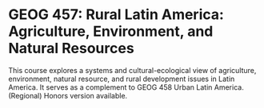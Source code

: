 # GEOG 457: Rural Latin America: Agriculture, Environment, and Natural Resources

This course explores a systems and cultural-ecological view of agriculture, environment, natural resource, and rural development issues in Latin America. It serves as a complement to GEOG 458 Urban Latin America. (Regional) Honors version available.